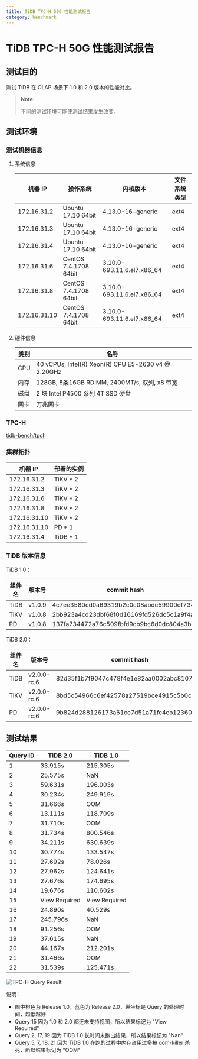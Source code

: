 ```yaml
---
title: TiDB TPC-H 50G 性能测试报告
category: benchmark
---
```


# TiDB TPC-H 50G 性能测试报告

## 测试目的

测试 TiDB 在 OLAP 场景下 1.0 和 2.0 版本的性能对比。

> **Note:**
> 
> 不同的测试环境可能使测试结果发生改变。

## 测试环境

### 测试机器信息

1. 系统信息
    
    | 机器 IP        | 操作系统                  | 内核版本                          | 文件系统类型 |
    | ------------ | --------------------- | ----------------------------- | ------ |
    | 172.16.31.2  | Ubuntu 17.10 64bit    | 4.13.0-16-generic             | ext4   |
    | 172.16.31.3  | Ubuntu 17.10 64bit    | 4.13.0-16-generic             | ext4   |
    | 172.16.31.4  | Ubuntu 17.10 64bit    | 4.13.0-16-generic             | ext4   |
    | 172.16.31.6  | CentOS 7.4.1708 64bit | 3.10.0-693.11.6.el7.x86\_64 | ext4   |
    | 172.16.31.8  | CentOS 7.4.1708 64bit | 3.10.0-693.11.6.el7.x86\_64 | ext4   |
    | 172.16.31.10 | CentOS 7.4.1708 64bit | 3.10.0-693.11.6.el7.x86\_64 | ext4   |


2. 硬件信息
    
    | 类别  | 名称                                                  |
    | --- | --------------------------------------------------- |
    | CPU | 40 vCPUs, Intel(R) Xeon(R) CPU E5-2630 v4 @ 2.20GHz |
    | 内存  | 128GB, 8条16GB RDIMM, 2400MT/s, 双列, x8 带宽            |
    | 磁盘  | 2 块 Intel P4500 系列 4T SSD 硬盘                        |
    | 网卡  | 万兆网卡                                                |


### TPC-H

[tidb-bench/tpch](https://github.com/pingcap/tidb-bench/tree/master/tpch)

### 集群拓扑

| 机器 IP        | 部署的实例       |
| ------------ | ----------- |
| 172.16.31.2  | TiKV \* 2 |
| 172.16.31.3  | TiKV \* 2 |
| 172.16.31.6  | TiKV \* 2 |
| 172.16.31.8  | TiKV \* 2 |
| 172.16.31.10 | TiKV \* 2 |
| 172.16.31.10 | PD \* 1   |
| 172.16.31.4  | TiDB \* 1 |


### TiDB 版本信息

TiDB 1.0：

| 组件名  | 版本号    | commit hash                              |
| ---- | ------ | ---------------------------------------- |
| TiDB | v1.0.9 | 4c7ee3580cd0a69319b2c0c08abdc59900df7344 |
| TiKV | v1.0.8 | 2bb923a4cd23dbf68f0d16169fd526dc5c1a9f4a |
| PD   | v1.0.8 | 137fa734472a76c509fbfd9cb9bc6d0dc804a3b7 |


TiDB 2.0：

| 组件名  | 版本号         | commit hash                              |
| ---- | ----------- | ---------------------------------------- |
| TiDB | v2.0.0-rc.6 | 82d35f1b7f9047c478f4e1e82aa0002abc8107e7 |
| TiKV | v2.0.0-rc.6 | 8bd5c54966c6ef42578a27519bce4915c5b0c81f |
| PD   | v2.0.0-rc.6 | 9b824d288126173a61ce7d51a71fc4cb12360201 |


## 测试结果

| Query ID | TiDB 2.0      | TiDB 1.0      |
| -------- | ------------- | ------------- |
| 1        | 33.915s       | 215.305s      |
| 2        | 25.575s       | NaN           |
| 3        | 59.631s       | 196.003s      |
| 4        | 30.234s       | 249.919s      |
| 5        | 31.666s       | OOM           |
| 6        | 13.111s       | 118.709s      |
| 7        | 31.710s       | OOM           |
| 8        | 31.734s       | 800.546s      |
| 9        | 34.211s       | 630.639s      |
| 10       | 30.774s       | 133.547s      |
| 11       | 27.692s       | 78.026s       |
| 12       | 27.962s       | 124.641s      |
| 13       | 27.676s       | 174.695s      |
| 14       | 19.676s       | 110.602s      |
| 15       | View Required | View Required |
| 16       | 24.890s       | 40.529s       |
| 17       | 245.796s      | NaN           |
| 18       | 91.256s       | OOM           |
| 19       | 37.615s       | NaN           |
| 20       | 44.167s       | 212.201s      |
| 21       | 31.466s       | OOM           |
| 22       | 31.539s       | 125.471s      |


![TPC-H Query Result](/media/tpch-query-result.png)

说明：

- 图中橙色为 Release 1.0，蓝色为 Release 2.0，纵坐标是 Query 的处理时间，越低越好
- Query 15 因为 1.0 和 2.0 都还未支持视图，所以结果标记为 "View Required"
- Query 2, 17, 19 因为 TiDB 1.0 长时间未跑出结果，所以结果标记为 "Nan"
- Query 5, 7, 18, 21 因为 TiDB 1.0 在跑的过程中内存占用过多被 oom-killer 杀死，所以结果标记为 "OOM"